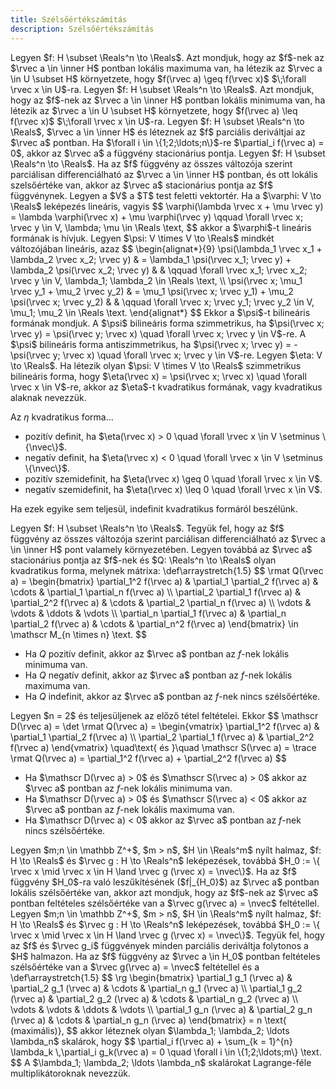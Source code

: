 ```yaml
---
title: Szélsőértékszámítás
description: Szélsőértékszámítás
---
```


<Definition title="Többváltozós függvény maximuma" id="definition.3.12">
  Legyen $f: H \subset \Reals^n \to \Reals$. Azt mondjuk, hogy az $f$-nek
  az $\rvec a \in \inner H$ pontban lokális maximuma van, ha létezik az
  $\rvec a \in U \subset H$ környetzete, hogy $f(\rvec a) \geq f(\rvec x)$
  $\;\forall \rvec x \in U$-ra.
</Definition>

<Definition title="Többváltozós függvény minimuma" id="definition.3.13">
  Legyen $f: H \subset \Reals^n \to \Reals$. Azt mondjuk, hogy az $f$-nek
  az $\rvec a \in \inner H$ pontban lokális minimuma van, ha létezik az
  $\rvec a \in U \subset H$ környetzete, hogy $f(\rvec a) \leq f(\rvec x)$
  $\;\forall \rvec x \in U$-ra.
</Definition>

<Definition title="Stacionárius pont" id="definition.3.14">
  Legyen $f: H \subset \Reals^n \to \Reals$, $\rvec a \in \inner H$ és
  léteznek az $f$ parciális deriváltjai az $\rvec a$ pontban. Ha
  $\forall i \in \{1;2;\ldots;n\}$-re $\partial_i f(\rvec a) = 0$, akkor
  az $\rvec a$ a függvény stacionárius pontja.
</Definition>

<Theorem title="Stacionárius pont létezése" id="theorem.3.8">
  Legyen $f: H \subset \Reals^n \to \Reals$. Ha az $f$ függvény az összes
  változója szerint parciálisan differenciálható az $\rvec a \in \inner H$
  pontban, és ott lokális szelsőértéke van, akkor az $\rvec a$ stacionárius
  pontja az $f$ függvénynek.
</Theorem>

<Definition title="Lineáris forma" id="definition.3.15">
  Legyen a $V$ a $T$ test feletti vektortér. Ha a $\varphi: V \to \Reals$
  leképezés lineáris, vagyis
  $$
    \varphi(\lambda \rvec x + \mu \rvec y)
    = \lambda \varphi(\rvec x) + \mu \varphi(\rvec y)
    \qquad \forall \rvec x; \rvec y \in V, \lambda; \mu \in \Reals
    \text,
  $$
  akkor a $\varphi$-t lineáris formának is hívjuk.
</Definition>

<Definition title="Billineáris forma" id="definition.3.16" >
  Legyen $\psi: V \times V \to \Reals$ mindkét változójában lineáris, azaz
  $$
  \begin{alignat*}{9}
    \psi(\lambda_1 \rvec x_1 + \lambda_2 \rvec x_2; \rvec y)
     & = \lambda_1 \psi(\rvec x_1; \rvec y) + \lambda_2 \psi(\rvec x_2; \rvec y)           &
     & \qquad \forall \rvec x_1; \rvec x_2; \rvec y \in V, \lambda_1; \lambda_2 \in \Reals
    \text,
    \\
    \psi(\rvec x; \mu_1 \rvec y_1 + \mu_2 \rvec y_2)
     & = \mu_1 \psi(\rvec x; \rvec y_1) + \mu_2 \psi(\rvec x; \rvec y_2)                   &
     & \qquad \forall \rvec x; \rvec y_1; \rvec y_2 \in V, \mu_1; \mu_2 \in \Reals
    \text.
  \end{alignat*}
  $$
  Ekkor a $\psi$-t bilineáris formának mondjuk.
</Definition>

<Note>
  A $\psi$ bilineáris forma szimmetrikus, ha
  $\psi(\rvec x; \rvec y) = \psi(\rvec y; \rvec x)
    \quad \forall \rvec x; \rvec y \in V$-re.
</Note>

<Note>
  A $\psi$ bilineáris forma antiszimmetrikus, ha
  $\psi(\rvec x; \rvec y) = -\psi(\rvec y; \rvec x)
    \quad \forall \rvec x; \rvec y \in V$-re.
</Note>

<Definition title="Kvadratikus forma" id="definition.3.17">
  Legyen $\eta: V \to \Reals$. Ha létezik olyan $\psi: V \times V \to \Reals$
  szimmetrikus bilineáris forma, hogy $\eta(\rvec x) = \psi(\rvec x; \rvec x) \quad \forall \rvec x \in V$-re, akkor az $\eta$-t kvadratikus formának,
  vagy kvadratikus alaknak nevezzük.

  Az $\eta$ kvadratikus forma$\dots$

  - pozitív definit, ha $\eta(\rvec x) > 0 \quad \forall \rvec x \in V \setminus \{\nvec\}$.
  - negatív definit, ha $\eta(\rvec x) < 0 \quad \forall \rvec x \in V \setminus \{\nvec\}$.
  - pozitív szemidefinit, ha $\eta(\rvec x) \geq 0 \quad \forall \rvec x \in V$.
  - negatív szemidefinit, ha $\eta(\rvec x) \leq 0 \quad \forall \rvec x \in V$.

  Ha ezek egyike sem teljesül, indefinit kvadratikus formáról beszélünk.
</Definition>

<Theorem title="Kritériumok a lokális szélsőértékekhez" id="theorem.3.9">
  Legyen $f: H \subset \Reals^n \to \Reals$. Tegyük fel, hogy az $f$ függvény
  az összes változója szerint parciálisan differenciálható az
  $\rvec a \in \inner H$ pont valamely környezetében. Legyen továbbá az
  $\rvec a$ stacionárius pontja az $f$-nek és $Q: \Reals^n \to \Reals$ olyan
  kvadratikus forma, melynek mátrixa:
  \def\arraystretch{1.5}
  $$
    \rmat Q(\rvec a) = \begin{bmatrix}
      \partial_1^2 f(\rvec a)          & \partial_1 \partial_2 f(\rvec a) & \cdots & \partial_1 \partial_n f(\rvec a) \\
      \partial_2 \partial_1 f(\rvec a) & \partial_2^2 f(\rvec a)          & \cdots & \partial_2 \partial_n f(\rvec a) \\
      \vdots                           & \vdots                           & \ddots & \vdots                           \\
      \partial_n \partial_1 f(\rvec a) & \partial_n \partial_2 f(\rvec a) & \cdots & \partial_n^2 f(\rvec a)
    \end{bmatrix}
    \in \mathscr M_{n \times n}
    \text.
  $$

  - Ha $Q$ pozitív definit, akkor az $\rvec a$ pontban az $f$-nek lokális minimuma van.
  - Ha $Q$ negatív definit, akkor az $\rvec a$ pontban az $f$-nek lokális maximuma van.
  - Ha $Q$ indefinit, akkor az $\rvec a$ pontban az $f$-nek nincs szélsőértéke.
</Theorem>

<Theorem title="Kritériumok a lokális szélsőértékekhez 2" id="theorem.3.10">
  Legyen $n = 2$ és teljesüljenek az előző tétel feltételei. Ekkor
  $$
    \mathscr D(\rvec a)
    = \det \rmat Q(\rvec a)
    = \begin{vmatrix}
      \partial_1^2 f(\rvec a)          & \partial_1 \partial_2 f(\rvec a) \\
      \partial_2 \partial_1 f(\rvec a) & \partial_2^2 f(\rvec a)
    \end{vmatrix}
    \quad\text{ és }\quad
    \mathscr S(\rvec a)
    = \trace \rmat Q(\rvec a)
    = \partial_1^2 f(\rvec a) + \partial_2^2 f(\rvec a)
  $$

  - Ha $\mathscr D(\rvec a) > 0$ és $\mathscr S(\rvec a) > 0$ akkor az $\rvec a$ pontban az $f$-nek lokális minimuma van.
  - Ha $\mathscr D(\rvec a) > 0$ és $\mathscr S(\rvec a) < 0$ akkor az $\rvec a$ pontban az $f$-nek lokális maximuma van.
  - Ha $\mathscr D(\rvec a) < 0$                              akkor az $\rvec a$ pontban az $f$-nek nincs szélsőértéke.  
</Theorem>

<Definition title="Feltételes szélsőérték" id="definition.3.18">
  Legyen $m;n \in \mathbb Z^+$, $m > n$, $H \in \Reals^m$ nyílt halmaz,
  $f: H \to \Reals$ és $\rvec g : H \to \Reals^n$ leképezések, továbbá
  $H_0 := \{ \rvec x \mid \rvec x \in H \land \rvec g (\rvec x) = \nvec\}$.
  Ha az $f$ függvény $H_0$-ra való leszűkítésének ($f|_{H_0}$) az
  $\rvec a$ pontban lokális szélsőértéke van, akkor azt mondjuk, hogy az $f$-nek
  az $\rvec a$ pontban feltételes szélsőértéke van a $\rvec g(\rvec a) = \nvec$
  feltétellel.
</Definition>

<Definition title="Lagrange féle multiplikátor" id="definition.3.19">
  Legyen $m;n \in \mathbb Z^+$, $m > n$, $H \in \Reals^m$ nyílt halmaz,
  $f: H \to \Reals$ és $\rvec g : H \to \Reals^n$ leképezések, továbbá
  $H_0 := \{ \rvec x \mid \rvec x \in H \land \rvec g (\rvec x) = \nvec\}$.
  Tegyük fel, hogy az $f$ és $\rvec g_i$ függvények minden parciális deriváltja
  folytonos a $H$ halmazon. Ha az $f$ függvény az $\rvec a \in H_0$ pontban
  feltételes szélsőértéke van a $\rvec g(\rvec a) = \nvec$ feltétellel és a
  \def\arraystretch{1.5}
  $$
    \rg \begin{bmatrix}
      \partial_1 g_1 (\rvec a) & \partial_2 g_1 (\rvec a) & \cdots & \partial_n g_1 (\rvec a) \\
      \partial_1 g_2 (\rvec a) & \partial_2 g_2 (\rvec a) & \cdots & \partial_n g_2 (\rvec a) \\
      \vdots                   & \vdots                   & \ddots & \vdots                   \\
      \partial_1 g_n (\rvec a) & \partial_2 g_n (\rvec a) & \cdots & \partial_n g_n (\rvec a)
    \end{bmatrix} = n
    \text{ (maximális)},
  $$
  akkor léteznek olyan $\lambda_1; \lambda_2; \ldots \lambda_n$ skalárok, hogy
  $$
    \partial_i f(\rvec a)
    + \sum_{k = 1}^{n} \lambda_k \,\partial_i g_k(\rvec a) = 0
    \quad
    \forall i \in \{1;2;\ldots;m\}
    \text.
  $$
  A $\lambda_1; \lambda_2; \ldots \lambda_n$ skalárokat Lagrange-féle
  multiplikátoroknak nevezzük.
</Definition>